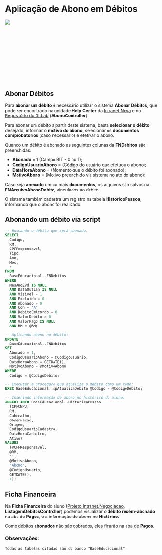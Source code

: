 # Aplicação de Abono em Débitos

<div style="height: 200px; overflow-x:scroll;">
    <img src="../aplicacao-de-abono.svg" style="max-width: initial;">
</div>

## Abonar Débitos

Para **abonar um débito** é necessário utilizar o sistema **Abonar Débitos**, 
que pode ser encontrado na unidade **Help Center** 
da [Intranet Nova](https://intranet.fiap.com.br/) e 
no [Repositório do GitLab](https://gitlab.fiap.com.br/dotnet/Intranet.Negociacao) 
(**AbonoController**).

Para abonar um débito a partir deste sistema, basta **selecionar o débito** 
desejado, informar o **motivo do abono**, selecionar os **documentos comprobatórios** 
(caso necessário) e efetivar o abono.

Quando um débito é abonado as seguintes colunas da **FNDebitos** são preenchidas:

- **Abonado** = 1 (Campo BIT - 0 ou 1);
- **CodigoUsuarioAbono** = (Código do usuário que efetuou o abono);
- **DataHoraAbono** = (Momento que o débito foi abonado);
- **MotivoAbono** = (Motivo preenchido via sistema no ato do abono);

Caso seja **anexado** um ou mais **documentos**, os arquivos são salvos na 
**FNArquivoAbonoDebito**, vinculados ao débito.

O sistema também cadastra um registro na tabela **HistoricoPessoa**, informando 
que o abono foi realizado.

## Abonando um débito via script

```sql
-- Buscando o débito que será abonado:
SELECT
  Codigo,
  RM,
  CPFResponsavel,
  Tipo,
  Ano,
  Mes,
  *
FROM
  BaseEducacional..FNDebitos
WHERE
  MesAnoEvd IS NULL
  AND DataOutLan IS NULL
  AND Visivel = 1
  AND Excluido = 0
  AND Abonado = 0
  AND Con = 'A'
  AND DebitoEmAcordo = 0
  AND ValorDebito > 0
  AND ValorPago IS NULL
  AND RM = @RM;

-- Aplicando abono no débito:
UPDATE
  BaseEducacional..FNDebitos
SET
  Abonado = 1,
  CodigoUsuarioAbono = @CodigoUsuario,
  DataHoraAbono = GETDATE(),
  MotivoAbono = @MotivoAbono
WHERE
  Codigo = @CodigoDebito;

-- Executar a procedure que atualiza o débito como um todo:
EXEC BaseEducacional..spAtualizaDebito @Codigo = @CodigoDebito;

-- Inserindo informação de abono no histórico do aluno:
INSERT INTO BaseEducacional..HistoricoPessoa
  (CPFCNPJ, 
  RM, 
  Cabecalho, 
  Observacao, 
  Origem, 
  CodigoUsuarioCadastro, 
  DataHoraCadastro, 
  Ativo)
VALUES
  (@CPFResponsavel, 
  @RM, 
  '', 
  @MotivoAbono, 
  'Abono', 
  @CodigoUsuario, 
  GETDATE(), 
  1);
```

## Ficha Financeira

Na **Ficha Financeira** do aluno 
([Projeto Intranet.Negociacao](https://gitlab.fiap.com.br/dotnet/Intranet.Negociacao), 
**ListagemDebitosController**) podemos visualizar o **débito recém-abonado** na 
aba de **Pagos**, e a informação de abono no **Histórico**.

Como débitos **abonados** não são cobrados, eles ficarão na aba de **Pagos**.

### Observações:
```
Todas as tabelas citadas são do banco "BaseEducacional".
```